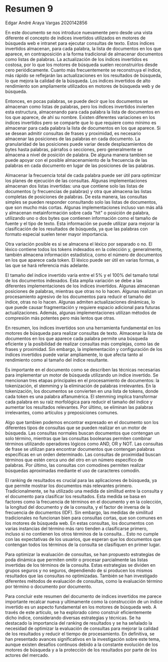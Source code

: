 # Resumen 9 

Edgar André Araya Vargas
2020142856

En este documento se nos introduce nuevamente pero desde una vista diferente el concepto de índices invertidos utilizados en motores de búsqueda web e intranet para ejecutar consultas de texto. Estos índices invertidos almacenan, para cada palabra, la lista de documentos en los que aparece, en contraposición a la forma tradicional de almacenar documentos como listas de palabras. La actualización de los índices invertidos es costosa, por lo que los motores de búsqueda suelen reconstruirlos desde cero periódicamente. Cuanto más frecuentemente se reconstruya el índice, más rápido se reflejarán las actualizaciones en los resultados de búsqueda, lo que mejora la calidad de la búsqueda. Los indices invertidos de alto rendimiento son ampliamente utilizados en motores de búsqueda web y de búsqueda.

Entonces, en pocas palabras, se puede decir que los documentos se almacenan como listas de palabras, pero los índices invertidos invierten esta estructura, almacenando para cada palabra la lista de documentos en los que aparece, de ahí su nombre. Existen diferentes variaciones en los índices invertidos pero se comparte que lo que requiere como mínimo es almacenar para cada palabra la lista de documentos en los que aparece. Si se desean admitir consultas de frases y proximidad, es necesario almacenar las posiciones de las palabras en cada documento. La granularidad de las posiciones puede variar desde desplazamientos de bytes hasta palabras, párrafos o secciones, pero generalmente se almacena a nivel de posición de palabra. De alguna manera tambien se puede apoyar con el posible almacenamiento de la frecuencia de las palabras en cada documento en lugar de las posiciones de las palabras.

Almacenar la frecuencia total de cada palabra puede ser útil para optimizar los planes de ejecución de las consultas. Algunas implementaciones almacenan dos listas invertidas: una que contiene solo las listas de documentos (y frecuencias de palabras) y otra que almacena las listas completas de posiciones de palabras. De esta manera, las consultas simples se pueden responder consultando solo las listas de documentos, que son mucho más cortas. Algunas implementaciones incluso van más allá y almacenan metainformación sobre cada "hit" o posición de palabra, utilizando uno o dos bytes que contienen información como el tamaño de fuente y el tipo de texto. Esta información se puede utilizar para mejorar la clasificación de los resultados de búsqueda, ya que las palabras con formato especial suelen tener mayor importancia.

Otra variación posible es si se almacena el léxico por separado o no. El léxico contiene todos los tokens indexados en la colección y, generalmente, también almacena información estadística, como el número de documentos en los que aparece cada token. El léxico puede ser útil en varias formas, a las que se hará referencia más adelante.

El tamaño del índice invertido varía entre el 5% y el 100% del tamaño total de los documentos indexados. Esta amplia variación se debe a las diferentes implementaciones de los índices invertidos. Algunas almacenan posiciones de palabras, mientras que otras no lo hacen. Algunas realizan un procesamiento agresivo de los documentos para reducir el tamaño del índice, otras no lo hacen. Algunas admiten actualizaciones dinámicas, lo que puede causar fragmentación y requiere espacio adicional para futuras actualizaciones. Además, algunas implementaciones utilizan métodos de compresión más potentes pero más lentos que otras.

En resumen, los índices invertidos son una herramienta fundamental en los motores de búsqueda para realizar consultas de texto. Almacenar la lista de documentos en los que aparece cada palabra permite una búsqueda eficiente y la posibilidad de realizar consultas más complejas, como las de frases y proximidad. Sin embargo, la implementación y configuración de los índices invertidos puede variar ampliamente, lo que afecta tanto al rendimiento como al tamaño del índice resultante.


Es importante en el documento como se describen las técnicas necesarias para implementar un motor de búsqueda utilizando un índice invertido. Se mencionan tres etapas principales en el procesamiento de documentos: la tokenización, el stemming y la eliminación de palabras irrelevantes. En la tokenización, los documentos se convierten en una lista de tokens, donde cada token es una palabra alfanumérica. El stemming implica transformar cada palabra en su raíz morfológica para reducir el tamaño del índice y aumentar los resultados relevantes. Por último, se eliminan las palabras irrelevantes, como artículos y preposiciones comunes.

Algo que tambien podemos encontrar expresado en el documento son los diferentes tipos de consultas que se pueden realizar en un motor de búsqueda. Las consultas normales buscan documentos que contengan un solo término, mientras que las consultas booleanas permiten combinar términos utilizando operadores lógicos como AND, OR y NOT. Las consultas de frase se utilizan para encontrar documentos que contengan palabras específicas en un orden determinado. Las consultas de proximidad buscan términos que estén cerca uno del otro en un número específico de palabras. Por último, las consultas con comodines permiten realizar búsquedas aproximadas mediante el uso de caracteres comodín.

El ranking de resultados es crucial para las aplicaciones de búsqueda, ya que permite mostrar los documentos más relevantes primero. Tradicionalmente, se ha utilizado una medida de similitud entre la consulta y el documento para clasificar los resultados. Esta medida se basa en factores como la frecuencia de términos en el documento y en la colección, la longitud del documento y de la consulta, y el factor de inversa de la frecuencia de documentos (IDF). Sin embargo, las medidas de similitud tradicionales no funcionan bien para consultas cortas, que son comunes en los motores de búsqueda web. En estas consultas, los documentos con varias instancias del término más raro tienden a clasificarse primero, incluso si no contienen los otros términos de la consulta... Esto no cumple con las expectativas de los usuarios, que esperan que los documentos que contengan todos los términos de la consulta se clasifiquen en primer lugar.

Para optimizar la evaluación de consultas, se han propuesto estrategias de poda dinámica que permiten omitir o procesar parcialmente las listas invertidas de los términos de la consulta. Estas estrategias se dividen en grupos seguros y no seguros, dependiendo de si producen los mismos resultados que las consultas no optimizadas. También se han investigado diferentes métodos de evaluación de consultas, como la evaluación término por término o documento por documento.

Para concluir este resumen del documento de indices invertidos me parece importante recalcar nueva y ultimamente como la construcción de un índice invertido es un aspecto fundamental en los motores de búsqueda web. A través de este artículo, se ha explorado cómo construir eficientemente dicho índice, considerando diversas estrategias y técnicas. Se ha destacado la importancia del ranking de resultados y se ha señalado la necesidad de optimizar la evaluación de consultas para mejorar la calidad de los resultados y reducir el tiempo de procesamiento. En definitiva, se han presentado avances significativos en la investigación sobre este tema, aunque existen desafíos continuos debido a la constante evolución de los motores de búsqueda y a la protección de los resultados por parte de los actores del mercado.








 
 












